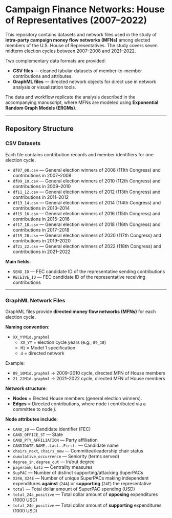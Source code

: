 # Campaign Finance Networks: House of Representatives (2007–2022)

This repository contains datasets and network files used in the study of **intra-party campaign money flow networks (MFNs)** among elected members of the U.S. House of Representatives. The study covers seven midterm election cycles between 2007–2008 and 2021–2022.  

Two complementary data formats are provided:  
- **CSV files** — cleaned tabular datasets of member-to-member contributions and attributes.  
- **GraphML files** — directed network objects for direct use in network analysis or visualization tools.  

The data and workflow replicate the analysis described in the accompanying manuscript, where MFNs are modeled using **Exponential Random Graph Models (ERGMs)**.

---

## Repository Structure

### CSV Datasets

Each file contains contribution records and member identifiers for one election cycle.  

- `df07_08.csv` — General election winners of 2008 (111th Congress) and contributions in 2007–2008  
- `df09_10.csv` — General election winners of 2010 (112th Congress) and contributions in 2009–2010  
- `df11_12.csv` — General election winners of 2012 (113th Congress) and contributions in 2011–2012  
- `df13_14.csv` — General election winners of 2014 (114th Congress) and contributions in 2013–2014  
- `df15_16.csv` — General election winners of 2016 (115th Congress) and contributions in 2015–2016  
- `df17_18.csv` — General election winners of 2018 (116th Congress) and contributions in 2017–2018  
- `df19_20.csv` — General election winners of 2020 (117th Congress) and contributions in 2019–2020  
- `df21_22.csv` — General election winners of 2022 (118th Congress) and contributions in 2021–2022  

**Main fields**:  
- `SEND_ID` — FEC candidate ID of the representative sending contributions  
- `RECEIVE_ID` — FEC candidate ID of the representative receiving contributions  

---

### GraphML Network Files

GraphML files provide **directed money flow networks (MFNs)** for each election cycle.  

**Naming convention**:  
- `XX_YYM1d.graphml`  
  - `XX_YY` = election cycle years (e.g., `09_10`)  
  - `M1` = Model 1 specification  
  - `d` = directed network  

Example:  
- `09_10M1d.graphml` → 2009–2010 cycle, directed MFN of House members  
- `21_22M1d.graphml` → 2021–2022 cycle, directed MFN of House members  

**Network structure**:  
- **Nodes** = Elected House members (general election winners).  
- **Edges** = Directed contributions, where node *i* contributed via a committee to node *j*.  

**Node attributes include**:  
- `CAND_ID` — Candidate identifier (FEC)  
- `CAND_OFFICE_ST` — State  
- `CAND_PTY_AFFILIATION` — Party affiliation  
- `CANDIDATE.NAME..Last..First.` — Candidate name  
- `chairs_next`, `chairs_now` — Committee/leadership chair status  
- `cumulative_occurrence` — Seniority (terms served)  
- `degree_in`, `degree_out` — In/out degree  
- `pagerank`, `katz` — Centrality measures  
- `SupPAC` — Number of distinct supporting/attacking SuperPACs  
- `X24A`, `X24E` — Number of unique SuperPACs making independent expenditures **against** (`24A`) or **supporting** (`24E`) the representative  
- `total` — Total dollar amount of SuperPAC spending (USD)  
- `total_24a_positive` — Total dollar amount of **opposing** expenditures (1000 USD)  
- `total_24e_positive` — Total dollar amount of **supporting** expenditures (1000 USD)  

